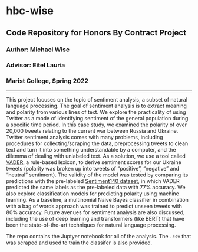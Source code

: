 # hbc-wise
## Code Repository for Honors By Contract Project
### Author: Michael Wise
### Advisor: Eitel Lauria
### Marist College, Spring 2022

---

This project focuses on the topic of sentiment analysis, a subset of natural language processing. The goal of sentiment analysis is to extract meaning and polarity from various lines of text. We explore the practicality of using Twitter as a mode of identifying sentiment of the general population during a specific time period. In this case study, we examined the polarity of over 20,000 tweets relating to the current war between Russia and Ukraine. Twitter sentiment analysis comes with many problems, including procedures for collecting/scraping the data, preprocessing tweets to clean text and turn it into something understandable by a computer, and the dilemma of dealing with unlabeled text. 
As a solution, we use a tool called [VADER](https://github.com/cjhutto/vaderSentiment), a rule-based lexicon, to derive sentiment scores for our Ukraine tweets (polarity was broken up into tweets of “positive”, “negative” and “neutral” sentiment). The validity of the model was tested by comparing its predictions with the pre-labeled [Sentiment140 dataset](https://www.kaggle.com/datasets/kazanova/sentiment140), in which VADER predicted the same labels as the pre-labeled data with 77% accuracy. We also explore classification models for predicting polarity using machine learning.
As a baseline, a multinomial Naive Bayes classifier in combination with a bag of words approach was trained to predict unseen tweets with 80% accuracy. Future avenues for sentiment analysis are also discussed, including the use of deep learning and transformers (like BERT) that have been the state-of-the-art techniques for natural language processing.

The repo contains the Juptyer notebook for all of the analysis. The `.csv` that was scraped and used to train the classifer is also provided.
